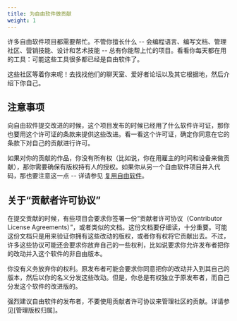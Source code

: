 ```yaml
---
title: 为自由软件做贡献
weight: 1
---
```


许多自由软件项目都需要帮忙。不管你擅长什么 -- 会编程语言、编写文档、管理社区、营销技能、设计和艺术技能 -- 总有你能帮上忙的项目。看看你每天都在用的工具：可能这些工具很多都已经是自由软件了。

这些社区等着你来呢！去找找他们的聊天室、爱好者论坛以及其它根据地，然后介绍下你自己。

## 注意事项

向自由软件提交改进的时候，这个项目发布的时候已经用了什么软件许可证，那你也要用这个许可证的条款来提供这些改进。看一看这个许可证，确定你同意在它的条款下对自己的贡献进行许可。

如果对你的贡献的作品，你没有所有权（比如说，你在用雇主的时间和设备来做贡献），那你需要确保有版权持有人的授权。如果你从另一个自由软件项目并入代码，那也要注意这一点 -- 详请参见 [复用自由软件][0]</nobr>。

[0]: /learn/participate/derived-works/

## 关于“贡献者许可协议”

在提交贡献的时候，有些项目会要求你签署一份“贡献者许可协议（Contributor License Agreements）”，或者类似的文档。这份文档要仔细读，十分重要。可能这份文档只是用来验证你拥有这些改动的版权，或者你有权将它贡献出去。不过，许多这些协议可能还会要求你放弃自己的一些权利，比如说要求你允许发布者把你的改动并入这个软件的非自由版本。

你没有义务放弃你的权利。原发布者可能会要求你同意把你的改动并入到其自己的版本，然后以你的名义分发这些改动。但是，你总是有权独立于原发布者，而自己分发这个软件的改进版的。

强烈建议自由软件的发布者，不要使用贡献者许可协议来管理社区的贡献。详请参见[管理版权归属]。

[1]: /learn/participate/copyright-ownership/
